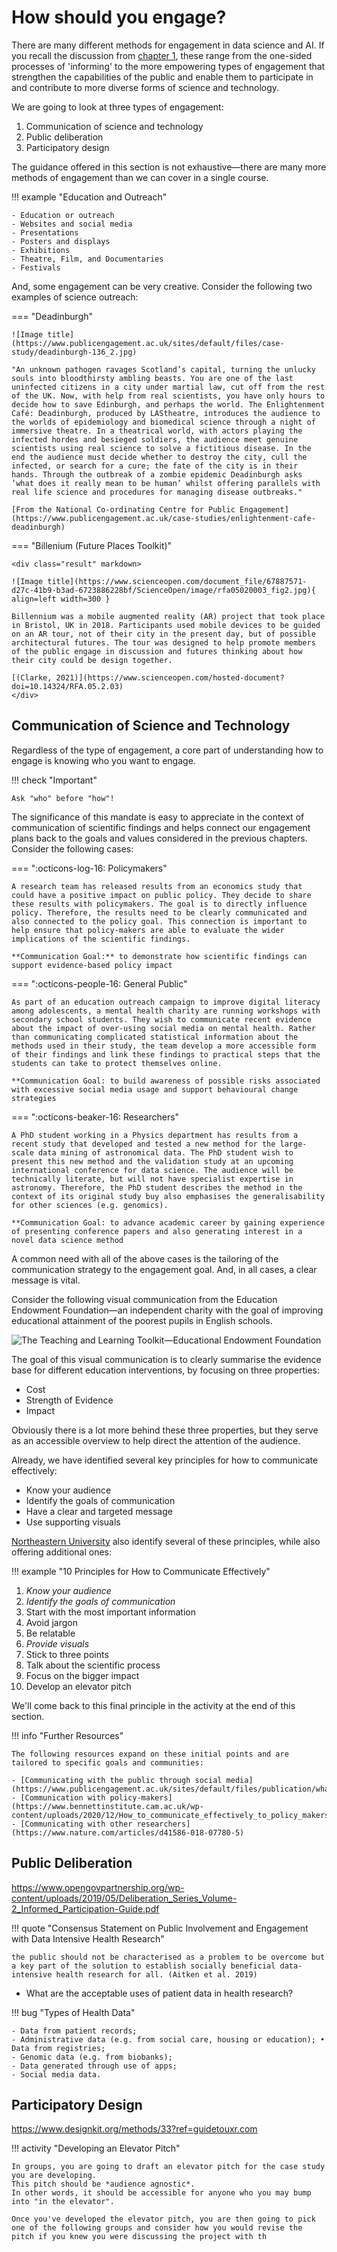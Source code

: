 # How should you engage?

There are many different methods for engagement in data science and AI.
If you recall the discussion from [chapter 1](../chapter1/index.md), these range from the one-sided processes of 'informing' to the more empowering types of engagement that strengthen the capabilities of the public and enable them to participate in and contribute to more diverse forms of science and technology.

We are going to look at three types of engagement:

1. Communication of science and technology
2. Public deliberation
3. Participatory design

The guidance offered in this section is not exhaustive—there are many more methods of engagement than we can cover in a single course.

!!! example "Education and Outreach"

    - Education or outreach
    - Websites and social media
    - Presentations
    - Posters and displays
    - Exhibitions
    - Theatre, Film, and Documentaries
    - Festivals

And, some engagement can be very creative. Consider the following two examples of science outreach:

=== "Deadinburgh"

    ![Image title](https://www.publicengagement.ac.uk/sites/default/files/case-study/deadinburgh-136_2.jpg)
    
    "An unknown pathogen ravages Scotland’s capital, turning the unlucky souls into bloodthirsty ambling beasts. You are one of the last uninfected citizens in a city under martial law, cut off from the rest of the UK. Now, with help from real scientists, you have only hours to decide how to save Edinburgh, and perhaps the world. The Enlightenment Café: Deadinburgh, produced by LAStheatre, introduces the audience to the worlds of epidemiology and biomedical science through a night of immersive theatre. In a theatrical world, with actors playing the infected hordes and besieged soldiers, the audience meet genuine scientists using real science to solve a fictitious disease. In the end the audience must decide whether to destroy the city, cull the infected, or search for a cure; the fate of the city is in their hands. Through the outbreak of a zombie epidemic Deadinburgh asks ‘what does it really mean to be human’ whilst offering parallels with real life science and procedures for managing disease outbreaks."

    [From the National Co-ordinating Centre for Public Engagement](https://www.publicengagement.ac.uk/case-studies/enlightenment-cafe-deadinburgh)

=== "Billenium (Future Places Toolkit)"

    <div class="result" markdown>

    ![Image title](https://www.scienceopen.com/document_file/67887571-d27c-41b9-b3ad-6723886228bf/ScienceOpen/image/rfa05020003_fig2.jpg){ align=left width=300 }

    Billennium was a mobile augmented reality (AR) project that took place in Bristol, UK in 2018. Participants used mobile devices to be guided on an AR tour, not of their city in the present day, but of possible architectural futures. The tour was designed to help promote members of the public engage in discussion and futures thinking about how their city could be design together.

    [(Clarke, 2021)](https://www.scienceopen.com/hosted-document?doi=10.14324/RFA.05.2.03)
    </div>

## Communication of Science and Technology

Regardless of the type of engagement, a core part of understanding how to engage is knowing who you want to engage.

!!! check "Important"

    Ask "who" before "how"!

The significance of this mandate is easy to appreciate in the context of communication of scientific findings and helps connect our engagement plans back to the goals and values considered in the previous chapters.
Consider the following cases:

=== ":octicons-log-16: Policymakers"

    A research team has released results from an economics study that could have a positive impact on public policy. They decide to share these results with policymakers. The goal is to directly influence policy. Therefore, the results need to be clearly communicated and also connected to the policy goal. This connection is important to help ensure that policy-makers are able to evaluate the wider implications of the scientific findings. 

    **Communication Goal:** to demonstrate how scientific findings can support evidence-based policy impact

=== ":octicons-people-16: General Public"

    As part of an education outreach campaign to improve digital literacy among adolescents, a mental health charity are running workshops with secondary school students. They wish to communicate recent evidence about the impact of over-using social media on mental health. Rather than communicating complicated statistical information about the methods used in their study, the team develop a more accessible form of their findings and link these findings to practical steps that the students can take to protect themselves online.

    **Communication Goal: to build awareness of possible risks associated with excessive social media usage and support behavioural change strategies

=== ":octicons-beaker-16: Researchers"

    A PhD student working in a Physics department has results from a recent study that developed and tested a new method for the large-scale data mining of astronomical data. The PhD student wish to present this new method and the validation study at an upcoming international conference for data science. The audience will be technically literate, but will not have specialist expertise in astronomy. Therefore, the PhD student describes the method in the context of its original study buy also emphasises the generalisability for other sciences (e.g. genomics).

    **Communication Goal: to advance academic career by gaining experience of presenting conference papers and also generating interest in a novel data science method

A common need with all of the above cases is the tailoring of the communication strategy to the engagement goal. And, in all cases, a clear message is vital.

Consider the following visual communication from the Education Endowment Foundation—an independent charity with the goal of improving educational attainment of the poorest pupils in English schools.

![The Teaching and Learning Toolkit—Educational Endowment Foundation](../../assets/images/graphics/education.png)

The goal of this visual communication is to clearly summarise the evidence base for different education interventions, by focusing on three properties:

- Cost
- Strength of Evidence
- Impact

Obviously there is a lot more behind these three properties, but they serve as an accessible overview to help direct the attention of the audience.

Already, we have identified several key principles for how to communicate effectively:

- Know your audience
- Identify the goals of communication
- Have a clear and targeted message
- Use supporting visuals

[Northeastern University](https://www.northeastern.edu/graduate/blog/tips-for-effective-science-communication/) also identify several of these principles, while also offering additional ones:

!!! example "10 Principles for How to Communicate Effectively"

   1. *Know your audience*
   2. *Identify the goals of communication*
   3. Start with the most important information
   4. Avoid jargon
   5. Be relatable
   6. *Provide visuals*
   7. Stick to three points
   8. Talk about the scientific process
   9. Focus on the bigger impact
   10. Develop an elevator pitch

We'll come back to this final principle in the activity at the end of this section.

!!! info "Further Resources"

    The following resources expand on these initial points and are tailored to specific goals and communities:

    - [Communicating with the public through social media](https://www.publicengagement.ac.uk/sites/default/files/publication/what_works_engaging_the_public_through_social_media_november_2018.pdf)
    - [Communication with policy-makers](https://www.bennettinstitute.cam.ac.uk/wp-content/uploads/2020/12/How_to_communicate_effectively_to_policy_makers.pdf)
    - [Communicating with other researchers](https://www.nature.com/articles/d41586-018-07780-5)

## Public Deliberation

https://www.opengovpartnership.org/wp-content/uploads/2019/05/Deliberation_Series_Volume-2_Informed_Participation-Guide.pdf

!!! quote "Consensus Statement on Public Involvement and Engagement with Data Intensive Health Research"

    the public should not be characterised as a problem to be overcome but a key part of the solution to establish socially beneficial data-intensive health research for all. (Aitken et al. 2019)

- What are the acceptable uses of patient data in health research?

!!! bug "Types of Health Data"

    - Data from patient records;
    - Administrative data (e.g. from social care, housing or education); • Data from registries;
    - Genomic data (e.g. from biobanks);
    - Data generated through use of apps;
    - Social media data.

## Participatory Design

https://www.designkit.org/methods/33?ref=guidetouxr.com 

!!! activity "Developing an Elevator Pitch"

    In groups, you are going to draft an elevator pitch for the case study you are developing.
    This pitch should be *audience agnostic*.
    In other words, it should be accessible for anyone who you may bump into "in the elevator".

    Once you've developed the elevator pitch, you are then going to pick one of the following groups and consider how you would revise the pitch if you knew you were discussing the project with th